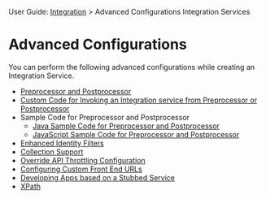                               

User Guide: [Integration](Services.md#integration) \> Advanced Configurations Integration Services

Advanced Configurations
=======================

You can perform the following advanced configurations while creating an Integration Service.

*   [Preprocessor and Postprocessor](Java_Preprocessor_Postprocessor_.md)
*   [Custom Code for Invoking an Integration service from Preprocessor or Postprocessor](Custom_Code_for_Invoking_Integration_from_pre-post-java.md)
*   Sample Code for Preprocessor and Postprocessor
    *   [Java Sample Code for Preprocessor and Postprocessor](Java_Pre-Post_Samples.md)
    *   [JavaScript Sample Code for Preprocessor and Postprocessor](JS_Pre-Post_Samples.md)
*   [Enhanced Identity Filters](Identity_Filters_Integration.md)
*   [Collection Support](Collection.md)
*   [Override API Throttling Configuration](API_Throttling_Override.md)
*   [Configuring Custom Front End URLs](FrontEndAPI.md)
*   [Developing Apps based on a Stubbed Service](Stub.md)
*   [XPath](XPath.md)
